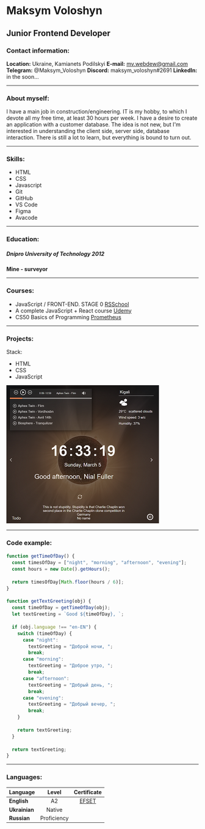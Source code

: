 # Maksym Voloshyn

## Junior Frontend Developer

### Contact information:

**Location:** Ukraine, Kamianets Podilskyi
**E-mail:** <mv.webdew@gmail.com>
**Telegram:** @Maksym_Voloshyn
**Discord:** maksym_voloshyn#2691
**LinkedIn:** in the soon...

---

### About myself:

I have a main job in construction/engineering. IT is my hobby, to which I devote all my free time, at least 30 hours per week. I have a desire to create an application with a customer database. The idea is not new, but I'm interested in understanding the client side, server side, database interaction. There is still a lot to learn, but everything is bound to turn out.

---

### Skills:

- HTML
- CSS
- Javascript
- Git
- GitHub
- VS Code
- Figma
- Avacode

---

### Education:

##### Dnipro University of Technology 2012

**Mine - surveyor**

---

### Courses:

- JavaScript / FRONT-END. STAGE 0 [RSSchool](https://rs.school/)
- A complete JavaScript + React course [Udemy](https://www.udemy.com/)
- CS50 Basics of Programming [Prometheus](https://prometheus.org.ua/)

---

### Projects:

Stack:

- HTML
- CSS
- JavaScript

[![Momentum](/img/img-project.png)](https://maksym4-momentum.netlify.app/)

---

### Code example:

```javascript
function getTimeOfDay() {
  const timesOfDay = ["night", "morning", "afternoon", "evening"];
  const hours = new Date().getHours();

  return timesOfDay[Math.floor(hours / 6)];
}

function getTextGreeting(obj) {
  const timeOfDay = getTimeOfDay(obj);
  let textGreeting = `Good ${timeOfDay}, `;

  if (obj.language !== "en-EN") {
    switch (timeOfDay) {
      case "night":
        textGreeting = "Доброй ночи, ";
        break;
      case "morning":
        textGreeting = "Доброe утро, ";
        break;
      case "afternoon":
        textGreeting = "Добрый день, ";
        break;
      case "evening":
        textGreeting = "Добрый вечер, ";
        break;
    }

    return textGreeting;
  }

  return textGreeting;
}
```

---

### Languages:

| Language      |    Level    |              Certificate               |
| ------------- | :---------: | :------------------------------------: |
| **English**   |     A2      | [EFSET](https://efset.org/cert/yGmiem) |
| **Ukrainian** |   Native    |                                        |
| **Russian**   | Proficiency |                                        |
